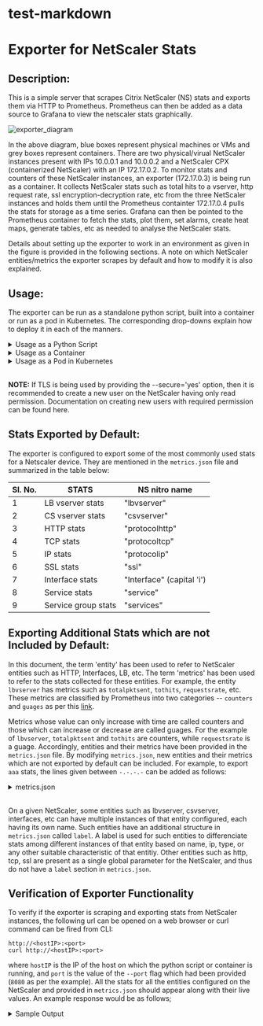 # test-markdown


Exporter for NetScaler Stats
===

Description:
---

This is a simple server that scrapes Citrix NetScaler (NS) stats and exports them via HTTP to Prometheus. Prometheus can then be added as a data source to Grafana to view the netscaler stats graphically.

![exporter_diagram](https://user-images.githubusercontent.com/40210995/41391720-f89ee57e-6fb9-11e8-9550-02dc60dcfa43.png)

   In the above diagram, blue boxes represent physical machines or VMs and grey boxes represent containers. 
There are two physical/virual NetScaler instances present with IPs 10.0.0.1 and 10.0.0.2 and a NetScaler CPX (containerized NetScaler) with an IP 172.17.0.2.
To monitor stats and counters of these NetScaler instances, an exporter (172.17.0.3) is being run as a container. It collects NetScaler stats such as total hits to a vserver, http request rate, ssl encryption-decryption rate, etc from the three NetScaler instances and holds them until the Prometheus containter 172.17.0.4 pulls the stats for storage as a time series. Grafana can then be pointed to the Prometheus container to fetch the stats, plot them, set alarms, create heat maps, generate tables, etc as needed to analyse the NetScaler stats. 

   Details about setting up the exporter to work in an environment as given in the figure is provided in the following sections. A note on which NetScaler entities/metrics the exporter scrapes by default and how to modify it is also explained.

Usage:
---
The exporter can be run as a standalone python script, built into a container or run as a pod in Kubernetes. The corresponding drop-downs explain how to deploy it in each of the manners.

<details>
<summary>Usage as a Python Script</summary>
<br>

To use the exporter as a python script, the ```prometheus_client``` and ```requests``` package needs to be installed. This can be done using 
```
pip install prometheus_client
pip install requests
```
Now, the following command can be used to run the exporter as a python script;
```
nohup python exporter.py [flags] &
```
where the flags are:

flag&nbsp;&nbsp;&nbsp;&nbsp;&nbsp;&nbsp;&nbsp;&nbsp;&nbsp;&nbsp;&nbsp;&nbsp;&nbsp;&nbsp;&nbsp;&nbsp;&nbsp;&nbsp; | Description
-----------------|--------------------
--target-nsip    |Provide the &lt;IP:port&gt; of the Netscalers to be monitored
--port	        |Specify on which port the stats collected by the exporter should be exposed. Agents like Prometheus will need to scrape this port of the container to access stats being exported
--username       |Provide the username of the NetScaler to be monitored. Default: 'nsroot'
--password       |Provide the password of the NetScaler to be monitored. Default: 'nsroot'
--secure         |Option 'yes' can be provided to run stat collection from NetScalers over TLS. Default: 'no'.
-h               |Provides helper docs related to the exporter

The exporter can be setup as given in the diagram using;
```
nohup python exporter.py --target-nsip=10.0.0.1:80 --target-nsip=10.0.0.2:80 --target-nsip=172.17.0.2:80 --port 8080 &
```
This directs the exporter container to scrape the 10.0.0.1, 10.0.0.2, and 172.17.0.2, IPs on port 80, and the expose the stats it collects on port 8080. 
The user can then access the exported metrics directly thorugh port 8888 on the machine where the exporter is running, or Prometheus and Grafana can be setup to view the exported metrics though their GUI.
</details>



<details>
<summary>Usage as a Container</summary>
<br>

In order to use the exporter as a container, it needs to be built into a container. This can be done as follows; 
```
docker build -f Dockerfile -t ns-exporter:v1 ./
```
Once built, the general structure of the command to run the exporter is very similar to what was used while running it as a script:
```
docker run -dt -p [host-port:container-port] --name netscaler-exporter ns-exporter:v1 [flags]
```
where the flags are:

flag&nbsp;&nbsp;&nbsp;&nbsp;&nbsp;&nbsp;&nbsp;&nbsp;&nbsp;&nbsp;&nbsp;&nbsp;&nbsp;&nbsp;&nbsp;&nbsp;&nbsp;&nbsp; | Description
-----------------|--------------------
--target-nsip    |Provide the &lt;IP:port&gt; of the Netscalers to be monitored
--port	        |Specify on which port the stats collected by the exporter should be exposed. Agents like Prometheus will need to scrape this port of the container to access stats being exported
--username       |Provide the username of the NetScaler to be monitored. Default: 'nsroot'
--password       |Provide the password of the NetScaler to be monitored. Default: 'nsroot'
--secure         |Option 'yes' can be provided to run stat collection from NetScalers over TLS. Default: 'no'.

To setup the exporter as given in the diagram, the following command can be used:
```
docker run -dt -p 8080:8080 --name netscaler-exporter ns-exporter:v1 --target-nsip=10.0.0.1:80 --target-nsip=10.0.0.2:80 --target-nsip=172.17.0.2:80 --port 8080
```
This directs the exporter container to scrape the 10.0.0.1, 10.0.0.2, and 172.17.0.2, IPs on port 80, and the expose the stats it collects on port 8080. 
The user can then access the exported metrics directly thorugh port 8080 on the machine where the exporter is running, or Prometheus and Grafana can be setup to view the exported metrics though their GUI.
</details>


<details>
<summary>Usage as a Pod in Kubernetes</summary>
<br>

Once the docker image is built using ```docker build -f Dockerfile -t ns-exporter:v1 ./```, the following yaml file can be used to deploy the exporter as a pod in Kuberenetes and expose it as a service. Here, the necessary flags are provided as a list in the ```args:``` section of the yaml file.
```
apiVersion: v1
kind: Pod
metadata:
  name: exp
  labels:
    app: exp
spec:
  containers:
    - name: exp
      image: ns-exporter:v1
      args:
        - "--target-nsip=10.0.0.1:80"
        - "--target-nsip=10.0.0.2:80"
        - "--target-nsip=10.0.0.3:80"
        - "--port=8080"
      imagePullPolicy: IfNotPresent
---
apiVersion: v1
kind: Service
metadata:
  name: exp
  labels:
    app: exp
spec:
  type: ClusterIP
  ports:
  - port: 8080
    targetPort: 8080
    name: exp-port
  selector:
    app: exp
```
Flags which can be provided to the exporter in the ```args:``` section are:

flag&nbsp;&nbsp;&nbsp;&nbsp;&nbsp;&nbsp;&nbsp;&nbsp;&nbsp;&nbsp;&nbsp;&nbsp;&nbsp;&nbsp;&nbsp;&nbsp;&nbsp;&nbsp; | Description
-----------------|--------------------
--target-nsip    |Provide the &lt;IP:port&gt; of the Netscalers to be monitored
--port	        |Specify on which port the stats collected by the exporter should be exposed. Agents like Prometheus will need to scrape this port of the container to access stats being exported
--username       |Provide the username of the NetScaler to be monitored. Default: 'nsroot'
--password       |Provide the password of the NetScaler to be monitored. Default: 'nsroot'
--secure         |Option 'yes' can be provided to run stat collection from NetScalers over TLS. Default: 'no'.

</details>

<br />

**NOTE:**  If TLS is being used by providing the --secure='yes' option, then it is recommended to create a new user on the NetScaler having only read permission. Documentation on creating new users with required permission can be found here. <ADD LINK>

Stats Exported by Default:
---

The exporter is configured to export some of the most commonly used stats for a Netscaler device. They are mentioned in the ```metrics.json``` file and summarized in the table below:

Sl. No. |     STATS 				| NS nitro name
--------|---------------------------|--------------
1       | LB vserver stats          | "lbvserver"
2	    | CS vserver stats          | "csvserver"
3	    | HTTP stats                | "protocolhttp"
4	    | TCP stats                 | "protocoltcp"
5	    | IP stats	                | "protocolip"
6	    | SSL stats                 | "ssl"
7	    | Interface stats	        | "Interface" (capital 'i')
8	    | Service stats	            | "service"
9		| Service group stats		| "services"


Exporting Additional Stats which are not Included by Default:
---

In this document, the term 'entity' has been used to refer to NetScaler entities such as HTTP, Interfaces, LB, etc. The term 'metrics' has been used to refer to the stats collected for these entities. For example,
the entity ```lbvserver``` has metrics such as ```totalpktsent```, ```tothits```, ```requestsrate```, etc. These metrics are classified by Prometheus into two categories -- ```counters``` and ```guages``` as per this [link](https://prometheus.io/docs/concepts/metric_types/).   

Metrics whose value can only increase with time are called counters and those which can increase or decrease are called guages. For the example of ```lbvserver```, ```totalpktsent``` and ```tothits``` are counters, while ```requestsrate``` is a guage. 
Accordingly, entities and their metrics have been provided in the ```metrics.json``` file. By modifying ```metrics.json```, new entities and their metrics which are not exported by default can be included. 
For example, to  export ```aaa``` stats, the lines given between ```-.-.-.-``` can be added as follows:

<details>
<summary>metrics.json</summary>
<br>

```
{
    "system": {
        "counters": [
            ["numcpus", "netscaler_cpu_number"]
        ],

        "gauges": [
            ["cpuusagepcnt", "netscaler_cpu_usage_percent"],
            ["mgmtcpuusagepcnt", "netscaler_cpu_management_cpu_usage_percent"],
            ["pktcpuusagepcnt", "netscaler_cpu_packet_cpu_usage_percent"],
            ["rescpuusagepcnt", "netscaler_cpu_res_cpu_usage_percent"]
        ]
    },

-.-.-.-.-.-.-.-.-.-.-.-.-.-.-.-.-.-.-.-.-.-.-.-.-.-.-.-.-.-.-.-.-.-.-.-.-.-.-.-.-.-.-.-.
    "aaa": {
            "counters": [
                ["aaatotsessions", "netscaler_aaa_tot_sessions"],
                ["aaatotsessiontimeout", "netscaler_aaa_tot_session_timeout"]
            ],
            "gauges": [
                ["aaasessionsrate', 'netscaler_aaa_sessions_rate"],
                ["aaasessiontimeoutrate ', 'netscaler_aaa_session_timeout_rate"]
            ]
      },
-.-.-.-.-.-.-.-.-.-.-.-.-.-.-.-.-.-.-.-.-.-.-.-.-.-.-.-.-.-.-.-.-.-.-.-.-.-.-.-.-.-.-.-.

    "protocolhttp": {
        "counters": [
            ["httptotrequests", "netscaler_http_tot_requests"],
            ["httptotresponses", "netscaler_http_tot_responses"],
            ["httptotposts", "netscaler_http_tot_posts"],
            ["httptotgets", "netscaler_http_tot_gets"],
            ...
            ...
            ["httptotchunkedrequests", "netscaler_http_tot_chunked_requests"]
        ],

        "gauges": [
            ["httprequestsrate", "netscaler_http_requests_rate"],
            ["spdystreamsrate", "netscaler_http_spdy_streams_rate"],
            ...
            ...
            ["http11responsesrate", "netscaler_http_11_responses_rate"]
        ]
    },

    "lbvserver": {
        "counters": [
            ["totalpktssent", "netscaler_lb_vserver_packets_sent_total"],
            ["tothits", "netscaler_lb_vserver_hits_total"],
            ["totalrequestbytes", "netscaler_lb_vserver_request_bytes_total"],
            ...
            ... 
            ["totalresponsebytes", "netscaler_lb_vserver_response_bytes_received_total"]
        ],

        "gauges": [
            ["requestbytesrate", "netscaler_lb_vserver_request_rate_bytes"],
            ["requestsrate", "netscaler_lb_vserver_request_rate"],
            ...
            ...
            ["inactsvcs", "netscaler_lb_vserver_inactive_services_count"]
        ],

        "labels": [
            ["name", "lb_vserver_name"],
            ["type", "lb_vserver_type"]
        ]
    },

...
...
...
}

```

</details>
<br>


On a given NetScaler, some entities such as lbvserver, csvserver, interfaces, etc can have multiple instances of that entity configured, each having its own name. Such entities have an additional structure in ```metrics.json``` called ```label```.
A label is used for such entities to differenciate stats among different instances of that entity based on name, ip, type, or any other suitable characteristic of that entitiy. 
Other entities such as http, tcp, ssl are present as a single global parameter for the NetScaler, and thus do not have a ```label``` section in ```metrics.json```.

Verification of Exporter Functionality
---
To verify if the exporter is scraping and exporting stats from NetScaler instances, the following url can be opened on a web browser or curl command can be fired from CLI:
```
http://<hostIP>:<port>
curl http://<hostIP>:<port>
```
where ```hostIP``` is the IP of the host on which the python script or container is running, and ```port``` is the value of the ```--port``` flag which had been provided (```8080``` as per the example). All the stats for all the entities configured on the NetScaler and provided in ```metrics.json``` should appear along with their live values. An example response would be as follows;

<details>
<summary>Sample Output</summary>
<br>

```
# HELP netscaler_http_tot_rx_packets tcptotrxpkts
# TYPE netscaler_http_tot_rx_packets counter
netscaler_http_tot_rx_packets{nsip="10.0.0.1:80"} 2094931640.0
# HELP netscaler_tcp_tot_rx_bytes tcptotrxbytes
# TYPE netscaler_tcp_tot_rx_bytes counter
netscaler_tcp_tot_rx_bytes{nsip="10.0.0.1:80"} 735872803514.0
# HELP netscaler_tcp_tx_bytes tcptottxbytes
# TYPE netscaler_tcp_tx_bytes counter
netscaler_tcp_tx_bytes{nsip="10.0.0.1:80"} 249210838820.0
# HELP netscaler_tcp_tot_tx_packets tcptottxpkts
# TYPE netscaler_tcp_tot_tx_packets counter
netscaler_tcp_tot_tx_packets{nsip="10.0.0.1:80"} 2082562915.0
# HELP netscaler_tcp_tot_client_connections_opened tcptotclientconnopened
# TYPE netscaler_tcp_tot_client_connections_opened counter
netscaler_tcp_tot_client_connections_opened{nsip="10.0.0.1:80"} 35606929.0
netscaler_ip_tot_bad_mac_addresses{nsip="10.0.0.1:80"} 0.0
# HELP netscaler_ip_rx_packers_rate iprxpktsrate
# TYPE netscaler_ip_rx_packers_rate gauge
netscaler_ip_rx_packers_rate{nsip="10.0.0.1:80"} 17703.0
# HELP netscaler_ip_rx_bytes_rate iprxbytesrate
# TYPE netscaler_ip_rx_bytes_rate gauge
netscaler_ip_rx_bytes_rate{nsip="10.0.0.1:80"} 5797562.0
# HELP netscaler_ip_tx_packets_rate iptxpktsrate
# TYPE netscaler_ip_tx_packets_rate gauge
netscaler_ip_tx_packets_rate{nsip="10.0.0.1:80"} 18119.0
# HELP netscaler_ip_bytes_rate iptxbytesrate
# TYPE netscaler_ip_bytes_rate gauge
netscaler_ip_bytes_rate{nsip="10.0.0.1:80"} 1038524.0
# HELP netscaler_services_tot_requests totalrequests
# TYPE netscaler_services_tot_requests counter
netscaler_services_tot_requests{nsip="10.0.0.2:80",service_ip="20.0.0.56",servicegroup_name="svcgrp"} 10.0
netscaler_services_tot_requests{nsip="10.0.0.2:80",service_ip="20.0.0.57",servicegroup_name="svcgrp"} 11.0
netscaler_services_tot_requests{nsip="10.0.0.2:80",service_ip="20.0.0.60",servicegroup_name="svcgrp2"} 4.0
# HELP netscaler_services_tot_response_bytes totalresponsebytes
# TYPE netscaler_services_tot_response_bytes counter
netscaler_services_tot_response_bytes{nsip="10.0.0.2:80",service_ip="20.0.0.56",servicegroup_name="svcgrp"} 2320.0
netscaler_services_tot_response_bytes{nsip="10.0.0.2:80",service_ip="20.0.0.57",servicegroup_name="svcgrp"} 2552.0
netscaler_services_tot_response_bytes{nsip="10.0.0.2:80",service_ip="20.0.0.60",servicegroup_name="svcgrp2"} 936.0
# HELP netscaler_services_tot_request_bytes totalrequestbytes
# TYPE netscaler_services_tot_request_bytes counter
netscaler_services_tot_request_bytes{nsip="10.0.0.2:80",service_ip="20.0.0.56",servicegroup_name="svcgrp"} 860.0
netscaler_services_tot_request_bytes{nsip="10.0.0.2:80",service_ip="20.0.0.57",servicegroup_name="svcgrp"} 946.0
netscaler_services_tot_request_bytes{nsip="10.0.0.2:80",service_ip="20.0.0.60",servicegroup_name="svcgrp2"} 344.0
```

<details>
<br>

Stats (of counter and guage type) for enities such as http, tcp, ip, and service_groups is seen in the example response given above. Labels attached to each stat appear in the curly braces ```{}``` next to the stat name.


Prometheus and Grafana Integration
---
This section describes how to bring up basic Prometheus and Grafana containers to provide an end to end data collection and visualization setup. 

-- drop down for prometheus bring up --
PROM CFG
PROM cmd for bringup
Verification: Should see exporter in the Targets in UP state

-- drop down for grafana bring up --
graf cmd
Import dashboard
Adding a datasource (start with "prometheus" -- all small)
Verification: Should see graphs for dash, dash, dash metrics **if configured on the NS** 



